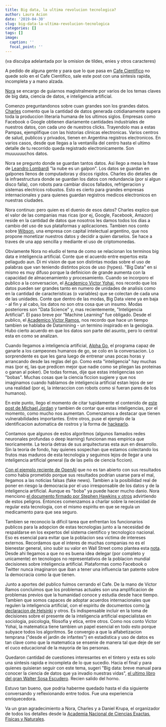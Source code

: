 ```yaml
---
title: Big data, la ultima revolucion tecnologica?
author: Laura Acion
date: '2019-04-30'
slug: big-data-la-ultima-revolucion-tecnologica
categories: []
tags: []
image:
  caption: ''
  focal_point: ''
---
```


(va disculpa adelantada por la omision de tildes, enies y otros caracteres)

A pedido de alguna gente y para que lo que pasa en [Cafe Cientifico](https://www.ancefn.org.ar/contenido.asp?id=2547) no quede solo en el Cafe Cientifico, sale este post con una sintesis rapida, incompleta y a mano alzada.

[Nora](https://twitter.com/norabar) se encargo de guiarnos magistralmente por varios de los temas claves de big data, ciencia de datos, e inteligencia artificial.

Comenzo preguntandonos sobre cuan grandes son los grandes datos. [Charles](https://twitter.com/ch4rleston) comento que la cantidad de datos generada cotidianamente supera toda la produccion literaria humana de los ultimos siglos. Empresas como Facebook o Google obtienen diariamente cantidades industriales de nuestros datos, con cada uno de nuestros clicks. Trayendolo mas a estas Pampas, ejemplifique con las historias clinicas electronicas. Varios centros de salud, publicos y privados, tienen en Argentina registros electronicos. En varios casos, desde que llegas a la ventanilla del centro hasta el ultimo detalle de tu recorrido queda registrado electronicamente. Son muuuuuuchos datos.

Nora se pregunto donde se guardan tantos datos. Asi llego a mesa la frase de [Leandro Lombardi](https://twitter.com/LeanLomba) "la nube es un galpon". Los datos se guardan en galpones llenos de computadoras y discos rigidos. Charles dio detalles de la infraestructura donde se guardan los datos con redundancia (por si algun disco falla), con robots para cambiar discos fallados, refrigeracion y sistemas electricos robustos. Esto es cierto para grandes empresas internacionales y para quienes guardan registros medicos electronicos en nuestras ciudades.

Nora continuo: pero quien es el duenio de esos datos? Charles explico que el valor de las companias mas ricas (por ej, Google, Facebook, Amazon) reside en la cantidad de datos que nosotros les damos todos los dias a cambio del uso de sus plataformas y aplicaciones. Tambien nos conto sobre [Wibson](https://twitter.com/WibsonOrg), una empresa con capital intelectual argentino, que nos propone monetizar nuestros datos y decidir a quien darselos. Se hace a traves de una app sencilla y mediante el uso de criptomonedas.

Obviamente Nora no eludio el tema de como se relacionan los terminos big data e inteligencia artificial. Conte que el acuerdo entre expertos esta peliagudo aun. Di mi vision de que son distintas modas sobre el uso de palabras que van teniendo distintos picos de uso (hypes). "Big Data" en si mismo es muy difuso porque la definicion de grande aumenta con la capacidad de almacenamiento y procesamiento. Cuando se incorporo el publico a la conversacion, el [Academico Victor Yohai](https://www.ancefn.org.ar/contenido.asp?id=2011), nos recordo que los datos pueden ser grandes tanto en numero de unidades de analisis como en la cantidad de caracteristicas (o variables) que se colectan de cada una de las unidades. Conte que dentro de las modas, Big Data viene ya en baja - al fin y al cabo, los datos no son otra cosa que un insumo. Modas posteriores son "Data Science" y, mas recientemente, "Inteligencia Artificial". El paso breve por "Machine Learning" fue obligado. Desde el publico, el [Academico Victor Ramos](https://www.ancefn.org.ar/contenido.asp?id=2002), nos recordo que hace un tiempo tambien se hablaba de Datamining - un termino inspirado en la geologia. Hubo cierto acuerdo en que los datos son parte del asunto, pero lo central esta en como se analizan.

Cuando llegamos a inteligencia artificial, [Alpha Go](https://es.wikipedia.org/wiki/AlphaGo), el programa capaz de ganarle a los campeones humanos de go, se colo en la conversacion. Lo sorprendente es que les gana luego de entrenar unas pocas horas y arrancando desde las reglas del go. Como esta "inteligencia" hay muchas mas (por ej, las que predicen mejor que nadie como se pliegan las proteinas o ganan al poker). De todas formas, dije que estas inteligencias son "bobas". Muchas cosas que la ciencia ficcion sugiere y que nos imaginamos cuando hablamos de inteligencia artificial estan lejos de ser una realidad (por ej, la interaccion con robots como si fueran pares de los humanos). 

En este punto, llego el momento de citar tupidamente el contenido de [este post de Michael Jordan](https://medium.com/@mijordan3/artificial-intelligence-the-revolution-hasnt-happened-yet-5e1d5812e1e7) y tambien de contar que estas inteligencias, por el momento, como mucho nos aumentan. Comenzamos a destacar que tienen vulnerabilidades importantes. Entre otros, puse el ejemplo de la identificacion automatica de rostros y la forma de [hackearlo](https://twitter.com/nwolovick/status/1120326118442246149).

Contamos que algunos de estos algoritmos (algunos llamados redes neuronales profundas o deep learning) funcionan mas empirica que teoricamente. La teoria detras de sus arquitecturas esta aun en desarrollo. Sin la teoria de fondo, hay quienes sospechan que estamos colectando los frutos mas maduros de esta tecnologia y seguimos lejos de llegar a una inteligencia artificial general (la de las pelis de ciencia ficcion).

[Con el ejemplo reciente de OpenAI](https://openai.com/blog/better-language-models/) que no es tan abierto con sus resultados como habia prometido porque sus resultados podrian usarse para el mal, llegamos a las noticias falsas (fake news). Tambien a la posibilidad real de poner en riesgo la democracia por el uso irresponsable de los datos y de la inteligencia artificial. Aunque es "boba" ya puede hacer mucho danio. Nora menciono [el documento firmado por Stephen Hawkins y otros](https://en.wikipedia.org/wiki/Open_Letter_on_Artificial_Intelligence) advirtiendo de estos peligros. Entonces comenzamos a charlar sobre la necesidad de regular esta tecnologia, con el mismo espiritu en que se regula un medicamento para que sea seguro. 

Tambien se reconocio la dificil tarea que enfrentan los funcionarios publicos para la adopcion de estas tecnologias junto a la necesidad de respaldarse en los expertos del sistema cientifico y tecnologico nacional. Eso es esencial para evitar que la poblacion sea victima de intereses externos. Recordamos que el interes de muchas companias no es el bienestar general, sino subir su valor en Wall Street como plantea esta [nota](https://www.newyorker.com/news/letter-from-silicon-valley/jack-dorseys-ted-interview-and-the-end-of-an-era). Desde ahi llegamos a que no es buena idea delegar (por completo y unicamente) en tecnologos no representativos de la poblacion mundial decisiones sobre inteligencia artificial. Plataformas como Facebook o Twitter nunca imaginaron que iban a tener una influencia tan patente sobre la democracia como la que tienen. 

Junto a aportes del publico fuimos cerrando el Cafe. De la mano de Victor Ramos concluimos que los problemas actuales son una amplificacion de problemas previos que la humanidad conoce y estudia desde hace tiempo. Tambien que somos capaces de adoptar acuerdos internacionales que regulen la inteligencia artificial, con el espiritu de documentos como [la declaracion de Helsinki](https://www.wma.net/es/policies-post/declaracion-de-helsinki-de-la-amm-principios-eticos-para-las-investigaciones-medicas-en-seres-humanos/) y otros. Es indispensable incluir en la toma de decisiones sobre el presente de la inteligencia artificial especialistas en sociologia, psicologia, filosofia y etica, entre otros. Como nos conto Victor Yohai, la matematica tiene tambien un papel esencial en todo esto porque subyace todos los algoritmos. Se convergio a que la alfabetizacion temprana ("desde el jardin de infantes") en estadistica y uso de datos es tan clave como que la matematica se ensenie de manera tal que deje de ser el cuco educacional de la mayoria de las personas.

Quedaron cantidad de cuestiones interesantes en el tintero y esta es solo una sintesis rapida e incompleta de lo que sucedio. Hacia el final y para quienes quisieran seguir con este tema, sugeri "Big data: breve manual para conocer la ciencia de datos que ya invadio nuestras vidas", [el ultimo libro del gran Walter Sosa Escudero](https://twitter.com/wsosaescudero/status/1121523898619658240). Recien salido del horno.

Estuvo tan bueno, que podria haberme quedado hasta el dia siguiente conversando y reflexionando entre todos. Fue una experiencia enriquecedora. 

Va un gran agradecimiento a Nora, Charles y a Daniel Krupa, el organizador de todos los detalles desde la [Academia Nacional de Ciencias Exactas, Fisicas y Naturales](https://www.ancefn.org.ar/).